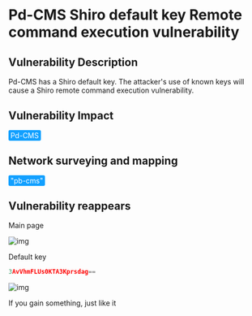 # Pd-CMS Shiro default key Remote command execution vulnerability

## Vulnerability Description

Pd-CMS has a Shiro default key. The attacker's use of known keys will cause a Shiro remote command execution vulnerability.

## Vulnerability Impact

<span style="background-color:rgb(18, 160, 255); padding: 2px 4px; border-radius: 3px; color: white;">Pd-CMS </span>

## Network surveying and mapping

<span style="background-color:rgb(18, 160, 255); padding: 2px 4px; border-radius: 3px; color: white;">"pb-cms"</span>

## Vulnerability reappears

Main page

![img](https://raw.githubusercontent.com/PeiQi0/PeiQi-WIKI-Book/refs/heads/main/docs/.vuepress/../.vuepress/public/img/1646103727170-443f9637-80a5-41da-9842-f0901708b931.png)

Default key

```javascript
3AvVhmFLUs0KTA3Kprsdag==
```

![img](https://raw.githubusercontent.com/PeiQi0/PeiQi-WIKI-Book/refs/heads/main/docs/.vuepress/../.vuepress/public/img/1646103764938-dd682295-e70a-4f4d-ba7f-58acaf09c447.png)





If you gain something, just like it